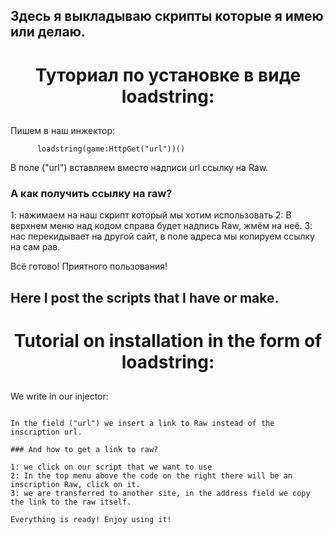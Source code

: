 
## Здесь я выкладываю скрипты которые я имею или делаю.

<h1 align="center"> Туториал по установке в виде loadstring:

##

Пишем в наш инжектор:

          loadstring(game:HttpGet("url"))()

В поле ("url") вставляем вместо надписи url ссылку на Raw.

### А как получить ссылку на raw?

1: нажимаем на наш скрипт который мы хотим использовать
2: В верхнем меню над кодом справа будет надпись Raw, жмём на неё.
3: нас перекидывает на другой сайт, в поле адреса мы копируем ссылку на сам рав.

Всё готово! Приятного пользования!

##

## Here I post the scripts that I have or make.

<h1 align="center"> Tutorial on installation in the form of loadstring:

##

We write in our injector:

~~~loadstring(game:HttpGet("url"))()~~~

In the field ("url") we insert a link to Raw instead of the inscription url.

### And how to get a link to raw?

1: we click on our script that we want to use
2: In the top menu above the code on the right there will be an inscription Raw, click on it.
3: we are transferred to another site, in the address field we copy the link to the raw itself.

Everything is ready! Enjoy using it!
